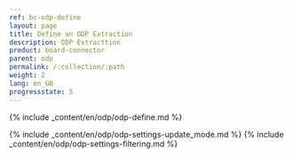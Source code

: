 ```yaml
---
ref: bc-odp-define
layout: page
title: Define an ODP Extraction
description: ODP Extracttion
product: board-connector
parent: odp
permalink: /:collection/:path
weight: 2
lang: en_GB
progressstate: 5
---
```


{% include _content/en/odp/odp-define.md %}

{% include _content/en/odp/odp-settings-update_mode.md %} 
{% include _content/en/odp/odp-settings-filtering.md %}